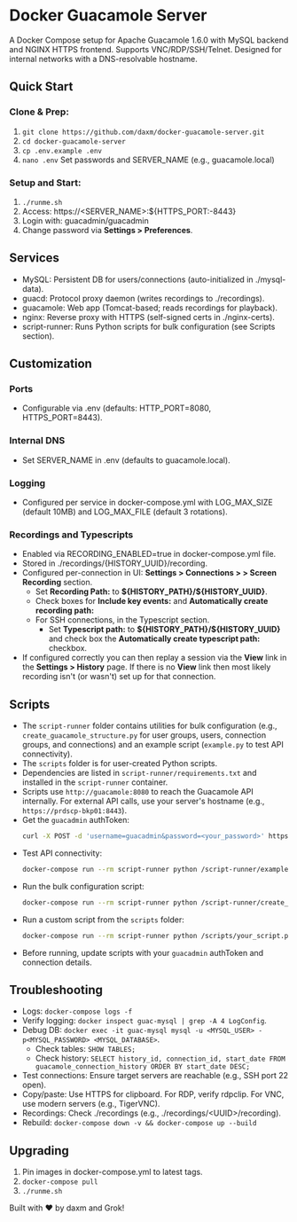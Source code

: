 # Docker Guacamole Server

A Docker Compose setup for Apache Guacamole 1.6.0 with MySQL backend and NGINX HTTPS frontend. Supports VNC/RDP/SSH/Telnet. Designed for internal networks with a DNS-resolvable hostname.

## Quick Start

### Clone & Prep:

1. `git clone https://github.com/daxm/docker-guacamole-server.git`
2. `cd docker-guacamole-server`
3. `cp .env.example .env`
4. `nano .env`  Set passwords and SERVER_NAME (e.g., guacamole.local)

### Setup and Start:

1. `./runme.sh`
2. Access: https://<SERVER_NAME>:${HTTPS_PORT:-8443}
3. Login with: guacadmin/guacadmin
4. Change password via **Settings > Preferences**.

## Services

- MySQL: Persistent DB for users/connections (auto-initialized in ./mysql-data).
- guacd: Protocol proxy daemon (writes recordings to ./recordings).
- guacamole: Web app (Tomcat-based; reads recordings for playback).
- nginx: Reverse proxy with HTTPS (self-signed certs in ./nginx-certs).
- script-runner: Runs Python scripts for bulk configuration (see Scripts section).

## Customization

### Ports

- Configurable via .env (defaults: HTTP_PORT=8080, HTTPS_PORT=8443).

### Internal DNS

- Set SERVER_NAME in .env (defaults to guacamole.local).

### Logging

- Configured per service in docker-compose.yml with LOG_MAX_SIZE (default 10MB) and LOG_MAX_FILE (default 3 rotations).

### Recordings and Typescripts

- Enabled via RECORDING_ENABLED=true in docker-compose.yml file.
- Stored in ./recordings/{HISTORY_UUID}/recording.
- Configured per-connection in UI: **Settings > Connections > <CONNECTION> > Screen Recording** section.
    - Set **Recording Path:** to **\${HISTORY_PATH}/${HISTORY_UUID}**.
    - Check boxes for **Include key events:** and **Automatically create recording path:** 
    - For SSH connections, in the Typescript section.
        - Set **Typescript path:** to **\${HISTORY_PATH}/${HISTORY_UUID}** and check box the **Automatically create typescript path:** checkbox.
- If configured correctly you can then replay a session via the **View** link in the **Settings > History** page.  If there is no **View** link then most likely recording isn't (or wasn't) set up for that connection.

## Scripts

- The `script-runner` folder contains utilities for bulk configuration (e.g., `create_guacamole_structure.py` for user groups, users, connection groups, and connections) and an example script (`example.py` to test API connectivity).
- The `scripts` folder is for user-created Python scripts.
- Dependencies are listed in `script-runner/requirements.txt` and installed in the `script-runner` container.
- Scripts use `http://guacamole:8080` to reach the Guacamole API internally. For external API calls, use your server's hostname (e.g., `https://prdscp-bkp01:8443`).
- Get the `guacadmin` authToken:
  ```bash
  curl -X POST -d 'username=guacadmin&password=<your_password>' https://<your_hostname>:8443/api/tokens --insecure
  ```
- Test API connectivity:
  ```bash
  docker-compose run --rm script-runner python /script-runner/example.py
  ```
- Run the bulk configuration script:
  ```bash
  docker-compose run --rm script-runner python /script-runner/create_guacamole_structure.py
  ```
- Run a custom script from the `scripts` folder:
  ```bash
  docker-compose run --rm script-runner python /scripts/your_script.py
  ```
- Before running, update scripts with your `guacadmin` authToken and connection details.

## Troubleshooting

- Logs: `docker-compose logs -f`
- Verify logging: `docker inspect guac-mysql | grep -A 4 LogConfig`.
- Debug DB: `docker exec -it guac-mysql mysql -u <MYSQL_USER> -p<MYSQL_PASSWORD> <MYSQL_DATABASE>`.
    - Check tables: `SHOW TABLES;`
    - Check history: `SELECT history_id, connection_id, start_date FROM guacamole_connection_history ORDER BY start_date DESC;`
- Test connections: Ensure target servers are reachable (e.g., SSH port 22 open).
- Copy/paste: Use HTTPS for clipboard. For RDP, verify rdpclip. For VNC, use modern servers (e.g., TigerVNC).
- Recordings: Check ./recordings (e.g., ./recordings/\<UUID>/recording).
- Rebuild: `docker-compose down -v && docker-compose up --build`

## Upgrading

1. Pin images in docker-compose.yml to latest tags.
2. `docker-compose pull`
3. `./runme.sh`

Built with ❤️ by daxm and Grok!